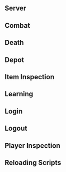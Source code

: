 ## Server

## Combat
## Death
## Depot
## Item Inspection
## Learning
## Login
## Logout
## Player Inspection
## Reloading Scripts

